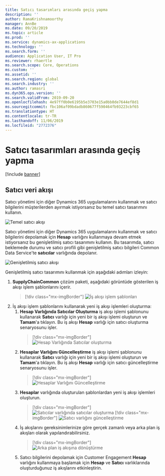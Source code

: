 ```yaml
---
title: Satıcı tasarımları arasında geçiş yapma
description: ''
author: RamaKrishnamoorthy
manager: AnnBe
ms.date: 09/20/2019
ms.topic: article
ms.prod: ''
ms.service: dynamics-ax-applications
ms.technology: ''
ms.search.form: ''
audience: Application User, IT Pro
ms.reviewer: rhaertle
ms.search.scope: Core, Operations
ms.custom: ''
ms.assetid: ''
ms.search.region: global
ms.search.industry: ''
ms.author: ramasri
ms.dyn365.ops.version: ''
ms.search.validFrom: 2019-09-20
ms.openlocfilehash: 4e97ff0b0e6195b5e3703e15a0bb0de7644ef8d1
ms.sourcegitcommit: fbc106af09bdadb860677f590464fb93223cbf65
ms.translationtype: HT
ms.contentlocale: tr-TR
ms.lasthandoff: 11/06/2019
ms.locfileid: "2772376"
---
```

# <a name="switch-between-vendor-designs"></a>Satıcı tasarımları arasında geçiş yapma

[!include [banner](../includes/banner.md)]

## <a name="vendor-data-flow"></a>Satıcı veri akışı 

Satıcı yönetimi için diğer Dynamics 365 uygulamalarını kullanmak ve satıcı bilgilerini müşterilerden ayırmak istiyorsanız bu temel satıcı tasarımını kullanın.  

![Temel satıcı akışı](media/dual-write-switch-1.png)
 
Satıcı yönetimi için diğer Dynamics 365 uygulamalarını kullanmak ve satıcı bilgilerini depolamak için **Hesap** varlığını kullanmaya devam etmek istiyorsanız bu genişletilmiş satıcı tasarımını kullanın. Bu tasarımda, satıcı beklemede durumu ve satıcı profili gibi genişletilmiş satıcı bilgileri Common Data Service'te **satıcılar** varlığında depolanır. 

![Genişletilmiş satıcı akışı](media/dual-write-switch-2.png)
 
Genişletilmiş satıcı tasarımını kullanmak için aşağıdaki adımları izleyin: 
 
1. **SupplyChainCommon** çözüm paketi, aşağıdaki görüntüde gösterilen iş akışı işlem şablonlarını içerir.
    > [!div class="mx-imgBorder"]
    > ![İş akışı işlem şablonları](media/dual-write-switch-3.png)
2. İş akışı işlem şablonlarını kullanarak yeni iş akışı işlemleri oluşturma: 
    1. **Hesap Varlığında Satıcılar Oluşturma** iş akışı işlemi şablonunu kullanarak **Satıcı** varlığı için yeni bir iş akışı işlemi oluşturun ve **Tamam**'a tıklayın. Bu iş akışı **Hesap** varlığı için satıcı oluşturma senaryosunu işler.
        > [!div class="mx-imgBorder"]
        > ![Hesap Varlığında Satıcılar oluşturma](media/dual-write-switch-4.png)
    2. **Hesaplar Varlığını Güncelleştirme** iş akışı işlemi şablonunu kullanarak **Satıcı** varlığı için yeni bir iş akışı işlemi oluşturun ve **Tamam**'a tıklayın. Bu iş akışı **Hesap** varlığı için satıcı güncelleştirme senaryosunu işler. 
        > [!div class="mx-imgBorder"]
        > ![Hesaplar Varlığını Güncelleştirme](media/dual-write-switch-5.png)
    3. **Hesaplar** varlığında oluşturulan şablonlardan yeni iş akışı işlemleri oluşturun. 
        > [!div class="mx-imgBorder"]
        > ![Satıcılar varlığında satıcılar oluşturma](media/dual-write-switch-6.png)
        > [!div class="mx-imgBorder"]
        > ![Satıcı varlığını güncelleştirme](media/dual-write-switch-7.png)
    4. İş akışlarını gereksinimlerinize göre gerçek zamanlı veya arka plan iş akışları olarak yapılandırabilirsiniz. 
        > [!div class="mx-imgBorder"]
        > ![Arka plan iş akışına dönüştürme](media/dual-write-switch-8.png)
    5. Satıcı bilgilerini depolamak için Customer Engagement **Hesap** varlığını kullanmaya başlamak için **Hesap** ve **Satıcı** varlıklarında oluşturduğunuz iş akışlarını etkinleştirin. 
 
